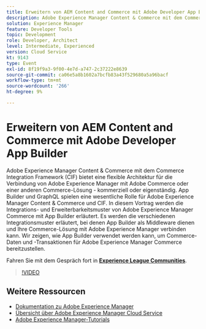 ```yaml
---
title: Erweitern von AEM Content and Commerce mit Adobe Developer App Builder
description: Adobe Experience Manager Content & Commerce mit dem Commerce Integration Framework (CIF) bietet eine flexible Architektur für die Verbindung von Adobe Experience Manager mit Adobe Commerce oder einer anderen Commerce-Lösung - kommerziell oder eigenständig. App Builder und GraphQL spielen eine wesentliche Rolle für Adobe Experience Manager Content & Commerce und CIF. In diesem Vortrag werden die Integrations- und Erweiterbarkeitsmuster von Adobe Experience Manager Commerce mit App Builder erläutert. Es werden die verschiedenen Integrationsmuster erläutert, bei denen App Builder als Middleware dienen und Ihre Commerce-Lösung mit Adobe Experience Manager verbinden kann. Wir zeigen, wie App Builder verwendet werden kann, um Commerce-Daten und -Transaktionen für Adobe Experience Manager Commerce bereitzustellen.
solution: Experience Manager
feature: Developer Tools
topic: Development
role: Developer, Architect
level: Intermediate, Experienced
version: Cloud Service
kt: 9143
type: Event
exl-id: 8f19f9a3-9f00-4e7d-a747-2c37222e8639
source-git-commit: ca06e5a8b1602a7bcfb83a43f529680a5a96bacf
workflow-type: tm+mt
source-wordcount: '266'
ht-degree: 9%

---
```


# Erweitern von AEM Content and Commerce mit Adobe Developer App Builder

Adobe Experience Manager Content &amp; Commerce mit dem Commerce Integration Framework (CIF) bietet eine flexible Architektur für die Verbindung von Adobe Experience Manager mit Adobe Commerce oder einer anderen Commerce-Lösung - kommerziell oder eigenständig. App Builder und GraphQL spielen eine wesentliche Rolle für Adobe Experience Manager Content &amp; Commerce und CIF. In diesem Vortrag werden die Integrations- und Erweiterbarkeitsmuster von Adobe Experience Manager Commerce mit App Builder erläutert. Es werden die verschiedenen Integrationsmuster erläutert, bei denen App Builder als Middleware dienen und Ihre Commerce-Lösung mit Adobe Experience Manager verbinden kann. Wir zeigen, wie App Builder verwendet werden kann, um Commerce-Daten und -Transaktionen für Adobe Experience Manager Commerce bereitzustellen.

Fahren Sie mit dem Gespräch fort in **[Experience League Communities](https://adobe.ly/3om4942)**.

>[!VIDEO](https://video.tv.adobe.com/v/337567/?quality=12&learn=on&hidetitle=true)

## Weitere Ressourcen

- [Dokumentation zu Adobe Experience Manager ](https://experienceleague.adobe.com/docs/experience-manager-cloud-service.html?lang=de)
- [Übersicht über Adobe Experience Manager Cloud Service](https://experienceleague.adobe.com/docs/experience-manager-cloud-service/overview/home.html?lang=de)
- [Adobe Experience Manager-Tutorials](https://experienceleague.adobe.com/docs/experience-manager-tutorials.html?lang=de)
